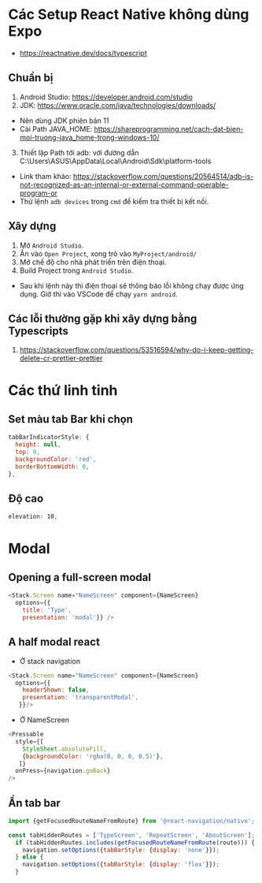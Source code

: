 # Các Setup React Native không dùng Expo
* https://reactnative.dev/docs/typescript
## Chuẩn bị
1. Android Studio: https://developer.android.com/studio
2. JDK: https://www.oracle.com/java/technologies/downloads/
- Nên dùng JDK phiên bản 11
- Cài Path JAVA_HOME: https://shareprogramming.net/cach-dat-bien-moi-truong-java_home-trong-windows-10/
3. Thiết lập Path tới adb: với đường dẫn C:\Users\ASUS\AppData\Local\Android\Sdk\platform-tools
* Link tham khảo: https://stackoverflow.com/questions/20564514/adb-is-not-recognized-as-an-internal-or-external-command-operable-program-or
* Thử lệnh `adb devices` trong `cmd` để kiểm tra thiết bị kết nối.

## Xây dựng
1. Mở `Android Studio`.
2. Ấn vào `Open Project`, xong trỏ vào `MyProject/android/`
3. Mở chế độ cho nhà phát triển trên điện thoại.
4. Build Project trong `Android Studio`.
* Sau khi lệnh này thì điện thoại sẽ thông báo lỗi không chạy được ứng dụng. Giờ thì vào VSCode để chạy `yarn android`.

## Các lỗi thường gặp khi xây dựng bằng Typescripts
1. https://stackoverflow.com/questions/53516594/why-do-i-keep-getting-delete-cr-prettier-prettier

# Các thứ linh tinh
## Set màu tab Bar khi chọn
```js
tabBarIndicatorStyle: {
  height: null,
  top: 0,
  backgroundColor: 'red',
  borderBottomWidth: 0,
},
```
## Độ cao
```css
elevation: 10,
```

# Modal
## Opening a full-screen modal
```js
<Stack.Screen name="NameScreen" component={NameScreen}
  options={{
    title: 'Type',
    presentation: 'modal'}} />
```

## A half modal react
* Ở stack navigation
```js
<Stack.Screen name="NameScreen" component={NameScreen}
  options={{
    headerShown: false,
    presentation: 'transparentModal',
   }}/>
```
* Ở NameScreen
```js
<Pressable
  style={[
    StyleSheet.absoluteFill,
    {backgroundColor: 'rgba(0, 0, 0, 0.5)'},
   ]}
  onPress={navigation.goBack}
/>
```
## Ẩn tab bar
```js
import {getFocusedRouteNameFromRoute} from '@react-navigation/native';
```
```js
const tabHiddenRoutes = ['TypeScreen', 'RepeatScreen', 'AboutScreen']; // Các NameScreen muốn ẩn tab bar
  if (tabHiddenRoutes.includes(getFocusedRouteNameFromRoute(route))) {
    navigation.setOptions({tabBarStyle: {display: 'none'}});
  } else {
    navigation.setOptions({tabBarStyle: {display: 'flex'}});
  }
```
